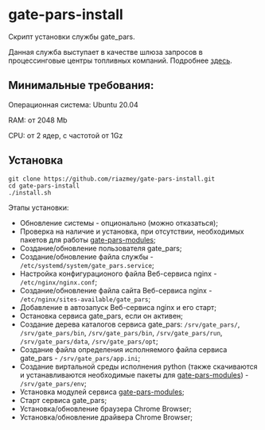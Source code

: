 # gate-pars-install
Скрипт установки службы gate_pars.

Данная служба выступает в качестве шлюза запросов в процессинговые центры топливных компаний. Подробнее [здесь](https://github.com/riazmey/gate-pars-modules).

## Минимальные требования:
Операционная система: Ubuntu 20.04

RAM: от 2048 Mb

CPU: от 2 ядер, с частотой от 1Gz

## Установка
```
git clone https://github.com/riazmey/gate-pars-install.git
cd gate-pars-install
./install.sh
```
Этапы установки:
- Обновление системы - опционально (можно отказаться);
- Проверка на наличие и установка, при отсутствии, необходимых пакетов для работы [gate-pars-modules](https://github.com/riazmey/gate-pars-modules);
- Создание/обновление пользователя gate_pars;
- Создание/обновление файла службы - `/etc/systemd/system/gate_pars.service`;
- Настройка конфигурационого файла Веб-сервиса nginx - `/etc/nginx/nginx.conf`;
- Создание/обновление файла сайта Веб-сервиса nginx - `/etc/nginx/sites-available/gate_pars`;
- Добавление в автозапуск Веб-сервиса nginx и его старт;
- Остановка сервиса gate_pars, если он активен;
- Создание дерева каталогов сервиса gate_pars: `/srv/gate_pars/`, `/srv/gate_pars/bin`, `/srv/gate_pars/bin`, `/srv/gate_pars/run`, `/srv/gate_pars/data`, `/srv/gate_pars/opt`;
- Создание файла определения исполняемого файла сервиса gate_pars - `/srv/gate_pars/app.ini`;
- Создание виртальной среды исполнения python (также скачиваются и устанавливаются необходимые пакеты для [gate-pars-modules](https://github.com/riazmey/gate-pars-modules)) - `/srv/gate_pars/env`;
- Установка модулей сервиса [gate-pars-modules](https://github.com/riazmey/gate-pars-modules);
- Старт сервиса gate_pars;
- Установка/обновление браузера Chrome Browser;
- Установка/обновление драйвера Chrome Browser;
